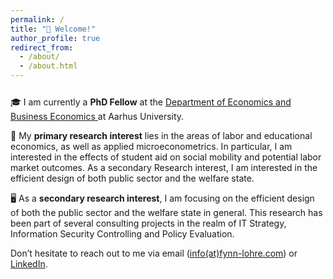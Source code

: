 ```yaml
---
permalink: /
title: "👋 Welcome!"
author_profile: true
redirect_from: 
  - /about/
  - /about.html
---
```


<!-- Add vertical space -->
<p style="margin-bottom: 25px;"></p>

🎓 I am currently a **PhD Fellow** at the [Department of Economics and Business Economics ](https://econ.au.dk/) at Aarhus University. 

📖 My **primary research interest** lies in the areas of labor and educational economics, as well as applied microeconometrics. In particular, I am interested in the effects of student aid on social mobility and potential labor market outcomes. As a secondary Research interest, I am interested in the efficient design of both public sector and the welfare state.

🖥️ As a **secondary research interest**, I am focusing on the efficient design of both the public sector and the welfare state in general. This research has been part of several consulting projects in the realm of IT Strategy, Information Security Controlling and Policy Evaluation.

Don’t hesitate to reach out to me via email ([info(at)fynn-lohre.com](mailto:info@fynn-lohre.com)) or [LinkedIn](www.linkedin.com/in/fynn-lohre).
